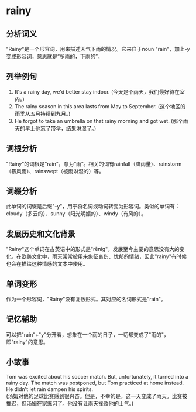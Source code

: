# rainy

## 分析词义

  

"Rainy"是一个形容词，用来描述天气下雨的情况。它来自于noun "rain"，加上-y变成形容词，意思就是“多雨的，下雨的”。

  

## 列举例句

  

1.  It's a rainy day, we'd better stay indoor. (今天是个雨天，我们最好待在室内。)
2.  The rainy season in this area lasts from May to September. (这个地区的雨季从五月持续到九月。)
3.  He forgot to take an umbrella on that rainy morning and got wet. (那个雨天的早上他忘了带伞，结果淋湿了。)

  

## 词根分析

  

"Rainy"的词根是"rain"，意为“雨”。相关的词有rainfall（降雨量）、rainstorm（暴风雨）、rainswept（被雨淋湿的）等。

  

## 词缀分析

  

此单词的词缀是后缀"-y"，用于将名词或动词转变为形容词。类似的单词有：cloudy（多云的）、sunny（阳光明媚的）、windy（有风的）。

  

## 发展历史和文化背景

  

"Rainy"这个单词在古英语中的形式是"rēnig"，发展至今主要的意思没有大的变化。在欧美文化中，雨天常常被用来象征哀伤、忧郁的情绪，因此"rainy"有时候也会在描绘这种情感的文本中使用。

  

## 单词变形

  

作为一个形容词，"Rainy"没有复数形式。其对应的名词形式是"rain"。

  

## 记忆辅助

  

可以把"rain"+"y"分开看，想象在一个雨的日子，一切都变成了"雨的"，即"rainy"的意思。

  

## 小故事

  

Tom was excited about his soccer match. But, unfortunately, it turned into a rainy day. The match was postponed, but Tom practiced at home instead. He didn't let rain dampen his spirits.  
(汤姆对他的足球比赛感到很兴奋。但是，不幸的是，这一天变成了雨天。比赛被推迟，但汤姆在家练习了。他没有让雨天挫败他的士气。)
